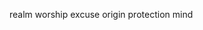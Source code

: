 <!-- 01 main函数改造。

修改inventory.c (点击下载)程序，使 inventory 和 num_parts 为 main 函数的局部变量。

本小题只需完成 main 函数的改造即可，相关结构及函数声明如下：

#define NAME_LEN 25

#define MAX_PARTS 100

struct part {
int number;
char name[NAME_LEN+1];
int on_hand;
};


int read_line(char str[], int n);
int find_part(int number, const struct part inv[], int np);
void insert(struct part inv[], int *np);
void search(const struct part inv[], int np);
void update(struct part inv[], int np);
void print(const struct part inv[], int np);

该部分声明已包含在 “lab51.h”中。 -->
realm
worship
excuse
origin
protection
mind
